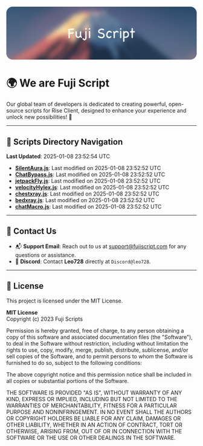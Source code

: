 ![Banner](.github/b.webp)

# 🌍 **We are Fuji Script**

Our global team of developers is dedicated to creating powerful, open-source scripts for Rise Client, designed to enhance your experience and unlock new possibilities! 🌟

---
<!-- SCRIPTS_NAVIGATION_START -->
## 📂 **Scripts Directory Navigation**

**Last Updated**: 2025-01-08 23:52:54 UTC

- **[SilentAura.js](scripts/SilentAura.js)**: Last modified on 2025-01-08 23:52:52 UTC
- **[ChatBypass.js](scripts/ChatBypass.js)**: Last modified on 2025-01-08 23:52:52 UTC
- **[jetpackFly.js](scripts/jetpackFly.js)**: Last modified on 2025-01-08 23:52:52 UTC
- **[velocityHylex.js](scripts/velocityHylex.js)**: Last modified on 2025-01-08 23:52:52 UTC
- **[chestxray.js](scripts/chestxray.js)**: Last modified on 2025-01-08 23:52:52 UTC
- **[bedxray.js](scripts/bedxray.js)**: Last modified on 2025-01-08 23:52:52 UTC
- **[chatMacro.js](scripts/chatMacro.js)**: Last modified on 2025-01-08 23:52:52 UTC

<!-- SCRIPTS_NAVIGATION_END -->

---

## 💬 **Contact Us**  
- 📬 **Support Email**: Reach out to us at [support@fujiscript.com](mailto:support@fujiscript.com) for any questions or assistance.  
- 💬 **Discord**: Contact **Leo728** directly at `Discord@leo728`.

---

## 📜 **License**

This project is licensed under the MIT License.  

**MIT License**  
Copyright (c) 2023 Fuji Scripts  

Permission is hereby granted, free of charge, to any person obtaining a copy of this software and associated documentation files (the "Software"), to deal in the Software without restriction, including without limitation the rights to use, copy, modify, merge, publish, distribute, sublicense, and/or sell copies of the Software, and to permit persons to whom the Software is furnished to do so, subject to the following conditions:  

The above copyright notice and this permission notice shall be included in all copies or substantial portions of the Software.  

THE SOFTWARE IS PROVIDED "AS IS", WITHOUT WARRANTY OF ANY KIND, EXPRESS OR IMPLIED, INCLUDING BUT NOT LIMITED TO THE WARRANTIES OF MERCHANTABILITY, FITNESS FOR A PARTICULAR PURPOSE AND NONINFRINGEMENT. IN NO EVENT SHALL THE AUTHORS OR COPYRIGHT HOLDERS BE LIABLE FOR ANY CLAIM, DAMAGES OR OTHER LIABILITY, WHETHER IN AN ACTION OF CONTRACT, TORT OR OTHERWISE, ARISING FROM, OUT OF OR IN CONNECTION WITH THE SOFTWARE OR THE USE OR OTHER DEALINGS IN THE SOFTWARE.  
